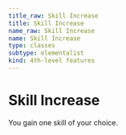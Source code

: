 ```yaml
---
title_raw: Skill Increase
title: Skill Increase
name_raw: Skill Increase
name: Skill Increase
type: classes
subtype: elementalist
kind: 4th-level features
---
```


# Skill Increase

You gain one skill of your choice.
